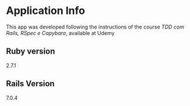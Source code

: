 # Application Info

This app was developed following the instructions of the course *TDD com Rails, RSpec e Capybara*, available at Udemy

## Ruby version
2.7.1

## Rails Version
7.0.4